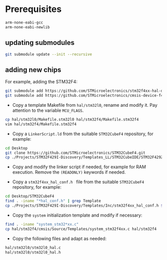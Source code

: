 # Prerequisites

```bash
arm-none-eabi-gcc
arm-none-eabi-newlib
```

## updating submodules

```bash
git submodule update --init --recursive
```

## adding new chips

For example, adding the STM32F4:

```bash
git submodule add https://github.com/STMicroelectronics/stm32f4xx-hal-driver.git hal/stm32f4/stm32f4
git submodule add https://github.com/STMicroelectronics/cmsis-device-f4.git hal/stm32f4/cmsis
```

- Copy a template Makefile from `hal/stm32l0`, rename and modify it. Pay attention to the variable `MCU_FLAGS`.

```bash
cp hal/stm32l0/Makefile.stm32l0 hal/stm32f4/Makefile.stm32f4
vim hal/stm32f4/Makefile.stm32f4
```

- Copy a `LinkerScript.ld` from the suitable `STM32CubeF4` repository, for example:
```bash
cd Desktop
git clone https://github.com/STMicroelectronics/STM32CubeF4.git
cp ./Projects/STM32F429I-Discovery/Templates_LL/STM32CubeIDE/STM32F429ZITX_FLASH.ld $(stm32-test-programs)/hal/stm32f4/LinkerScript.ld
```

- Copy and modify the linker script if needed, for example for RAM execution. Remove the `(READONLY)` keywords if needed.

- Copy a `stm32f4xx_hal_conf.h ` file from the suitable `STM32CubeF4` repository, for example:
```bash
cd Desktop/STM32CubeF4
find . -iname "*hal_conf.h" | grep Template
cp ./Projects/STM32F429I-Discovery/Templates/Inc/stm32f4xx_hal_conf.h $(stm32-test-programs)/hal/stm32f4
```

- Copy the `system` initialization template and modify if necessary:
```bash
find . -iname "system_stm32*xx.c"
cp hal/stm32f4/cmsis/Source/Templates/system_stm32f4xx.c hal/stm32f4
```

- Copy the following files and adapt as needed:

```bash
hal/stm32l0/stm32l0_hal.c
hal/stm32l0/stm32l0_hal.h
```
